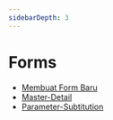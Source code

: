 ```yaml
---
sidebarDepth: 3
---
```


# Forms

- [Membuat Form Baru](../forms/form-baru.md)
- [Master-Detail](../datasets/master-detail.md)
- [Parameter-Subtitution](../forms/param-subtitution.md)
